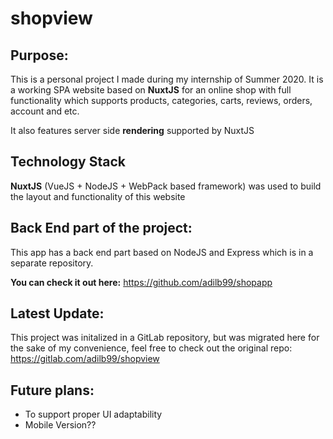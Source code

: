 # shopview

## Purpose:
This is a personal project I made during my internship of Summer 2020. It is a working SPA website based on **NuxtJS** for an online shop with full functionality which supports products, categories, carts, reviews, orders, account and etc. 

It also features server side **rendering** supported by NuxtJS
<br>
## Technology Stack

**NuxtJS** (VueJS + NodeJS + WebPack based framework) was used to build the layout and functionality of this website
<br>

## Back End part of the project:

This app has a back end part based on NodeJS and Express which is in a separate repository.

**You can check it out here:** https://github.com/adilb99/shopapp


## Latest Update:

This project was initalized in a GitLab repository, but was migrated here for the sake of my convenience, feel free to check out the original repo:
https://gitlab.com/adilb99/shopview


## Future plans:

- To support proper UI adaptability
- Mobile Version??